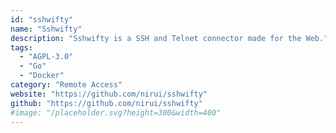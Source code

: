 ```yaml
---
id: "sshwifty"
name: "Sshwifty"
description: "Sshwifty is a SSH and Telnet connector made for the Web."
tags:
  - "AGPL-3.0"
  - "Go"
  - "Docker"
category: "Remote Access"
website: "https://github.com/nirui/sshwifty"
github: "https://github.com/nirui/sshwifty"
#image: "/placeholder.svg?height=300&width=400"
---
```


